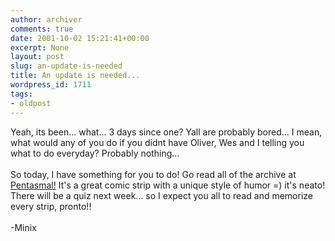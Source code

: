 ```yaml
---
author: archiver
comments: true
date: 2001-10-02 15:21:41+00:00
excerpt: None
layout: post
slug: an-update-is-needed
title: An update is needed...
wordpress_id: 1711
tags:
- oldpost
---
```


Yeah, its been... what... 3 days since one?  Yall are probably bored... I mean, what would any of you do if you didnt have Oliver, Wes and I telling you what to do everyday?  Probably nothing...<br /><br />So today, I have something for you to do!  Go read all of the archive at <a href = "http://www.pentasmal.com">Pentasmal!</a> It's a great comic strip with a unique style of humor =) it's neato!  There will be a quiz next week... so I expect you all to read and memorize every strip, pronto!!<br /><br />-Minix